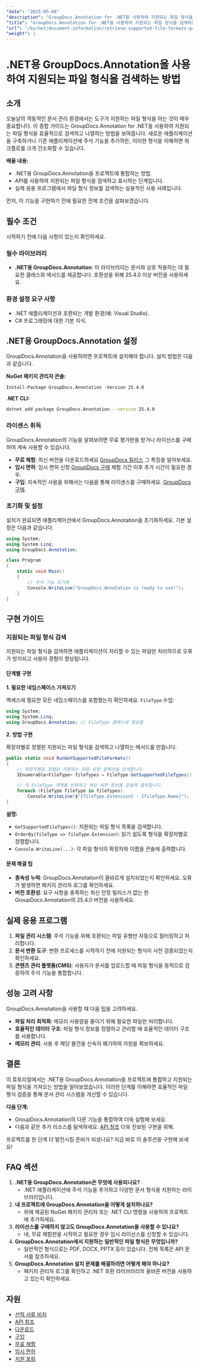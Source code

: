 ```yaml
---
"date": "2025-05-06"
"description": "GroupDocs.Annotation for .NET을 사용하여 지원되는 파일 형식을 효율적으로 검색하는 방법을 알아보세요. 이 가이드에서는 통합, 구현 및 실제 적용 사례를 다룹니다."
"title": "GroupDocs.Annotation for .NET을 사용하여 지원되는 파일 형식을 검색하는 방법&#58; 포괄적인 가이드"
"url": "/ko/net/document-information/retrieve-supported-file-formats-groupdocs-annotation-net/"
"weight": 1
---
```


# .NET용 GroupDocs.Annotation을 사용하여 지원되는 파일 형식을 검색하는 방법

## 소개

오늘날의 역동적인 문서 관리 환경에서는 도구가 지원하는 파일 형식을 아는 것이 매우 중요합니다. 이 종합 가이드는 GroupDocs.Annotation for .NET을 사용하여 지원되는 파일 형식을 효율적으로 검색하고 나열하는 방법을 보여줍니다. 새로운 애플리케이션을 구축하거나 기존 애플리케이션에 주석 기능을 추가하든, 이러한 형식을 이해하면 워크플로를 크게 간소화할 수 있습니다.

**배울 내용:**

- .NET용 GroupDocs.Annotation을 프로젝트에 통합하는 방법.
- API를 사용하여 지원되는 파일 형식을 검색하고 표시하는 단계입니다.
- 실제 응용 프로그램에서 파일 형식 정보를 검색하는 실용적인 사용 사례입니다.

먼저, 이 기능을 구현하기 전에 필요한 전제 조건을 살펴보겠습니다.

## 필수 조건

시작하기 전에 다음 사항이 있는지 확인하세요.

### 필수 라이브러리
- **.NET용 GroupDocs.Annotation**: 이 라이브러리는 문서와 상호 작용하는 데 필요한 클래스와 메서드를 제공합니다. 호환성을 위해 25.4.0 이상 버전을 사용하세요.
  
### 환경 설정 요구 사항
- .NET 애플리케이션과 호환되는 개발 환경(예: Visual Studio).
- C# 프로그래밍에 대한 기본 지식.

## .NET용 GroupDocs.Annotation 설정

GroupDocs.Annotation을 사용하려면 프로젝트에 설치해야 합니다. 설치 방법은 다음과 같습니다.

**NuGet 패키지 관리자 콘솔:**

```shell
Install-Package GroupDocs.Annotation -Version 25.4.0
```

**\.NET CLI:**

```bash
dotnet add package GroupDocs.Annotation --version 25.4.0
```

### 라이센스 취득

GroupDocs.Annotation의 기능을 살펴보려면 무료 평가판을 받거나 라이선스를 구매하여 계속 사용할 수 있습니다.

- **무료 체험**: 최신 버전을 다운로드하세요 [GroupDocs 릴리스](https://releases.groupdocs.com/annotation/net/) 그 특징을 알아보세요.
- **임시 면허**: 임시 면허 신청 [GroupDocs 구매](https://purchase.groupdocs.com/temporary-license/) 체험 기간 이후 추가 시간이 필요한 경우.
- **구입**: 지속적인 사용을 위해서는 다음을 통해 라이센스를 구매하세요. [GroupDocs 구매](https://purchase.groupdocs.com/buy).

### 초기화 및 설정

설치가 완료되면 애플리케이션에서 GroupDocs.Annotation을 초기화하세요. 기본 설정은 다음과 같습니다.

```csharp
using System;
using System.Linq;
using GroupDocs.Annotation;

class Program
{
    static void Main()
    {
        // 주석 기능 초기화
        Console.WriteLine("GroupDocs.Annotation is ready to use!");
    }
}
```

## 구현 가이드

### 지원되는 파일 형식 검색

지원되는 파일 형식을 검색하면 애플리케이션이 처리할 수 있는 파일만 처리하므로 오류가 방지되고 사용자 경험이 향상됩니다.

#### 단계별 구현

**1. 필요한 네임스페이스 가져오기**

액세스에 필요한 모든 네임스페이스를 포함했는지 확인하세요. `FileType` 수업:

```csharp
using System;
using System.Linq;
using GroupDocs.Annotation; // FileType 클래스에 필요함
```

**2. 방법 구현**

확장자별로 정렬된 지원되는 파일 형식을 검색하고 나열하는 메서드를 만듭니다.

```csharp
public static void RunGetSupportedFileFormats()
{
    // 확장자별로 정렬된 지원되는 파일 유형 컬렉션을 검색합니다.
    IEnumerable<FileType> fileTypes = FileType.GetSupportedFileTypes().OrderBy(fileType => fileType.Extension);

    // 각 FileType 객체를 반복하고 해당 세부 정보를 콘솔에 출력합니다.
    foreach (FileType fileType in fileTypes)
        Console.WriteLine($"{fileType.Extension} - {fileType.Name}");
}
```

**설명:**
- `GetSupportedFileTypes()`: 지원되는 파일 형식 목록을 검색합니다.
- `OrderBy(fileType => fileType.Extension)`: 읽기 쉽도록 형식을 확장자별로 정렬합니다.
- `Console.WriteLine(...)`: 각 파일 형식의 확장자와 이름을 콘솔에 출력합니다.

#### 문제 해결 팁

- **종속성 누락**: GroupDocs.Annotation이 올바르게 설치되었는지 확인하세요. 오류가 발생하면 패키지 관리자 로그를 확인하세요.
- **버전 호환성**: 요구 사항을 충족하는 최신 안정 릴리스가 없는 한 GroupDocs.Annotation의 25.4.0 버전을 사용하세요.

## 실제 응용 프로그램

1. **파일 관리 시스템**: 주석 기능을 위해 호환되는 파일 유형만 자동으로 필터링하고 처리합니다.
2. **문서 변환 도구**: 변환 프로세스를 시작하기 전에 지원되는 형식이 사전 검증되었는지 확인하세요.
3. **콘텐츠 관리 플랫폼(CMS)**: 사용자가 문서를 업로드할 때 파일 형식을 동적으로 검증하여 주석 기능을 통합합니다.

## 성능 고려 사항

GroupDocs.Annotation을 사용할 때 다음 팁을 고려하세요.

- **파일 처리 최적화**: 메모리 사용량을 줄이기 위해 필요한 파일만 처리합니다.
- **효율적인 데이터 구조**: 파일 형식 정보를 정렬하고 관리할 때 효율적인 데이터 구조를 사용합니다.
- **메모리 관리**: 사용 후 해당 물건을 신속히 폐기하여 자원을 확보하세요.

## 결론

이 튜토리얼에서는 .NET용 GroupDocs.Annotation을 프로젝트에 통합하고 지원되는 파일 형식을 가져오는 방법을 알아보았습니다. 이러한 단계를 이해하면 효율적인 파일 형식 검증을 통해 문서 관리 시스템을 개선할 수 있습니다.

**다음 단계:**

- GroupDocs.Annotation의 다른 기능을 통합하여 더욱 실험해 보세요.
- 다음과 같은 추가 리소스를 탐색하세요. [API 참조](https://reference.groupdocs.com/annotation/net/) 더욱 진보된 구현을 위해.

프로젝트를 한 단계 더 발전시킬 준비가 되셨나요? 지금 바로 이 솔루션을 구현해 보세요!

## FAQ 섹션

1. **.NET용 GroupDocs.Annotation은 무엇에 사용되나요?**
   - .NET 애플리케이션에 주석 기능을 추가하고 다양한 문서 형식을 지원하는 라이브러리입니다.
2. **내 프로젝트에 GroupDocs.Annotation을 어떻게 설치하나요?**
   - 위에 제공된 NuGet 패키지 관리자 또는 .NET CLI 명령을 사용하여 프로젝트에 추가하세요.
3. **라이선스를 구매하지 않고도 GroupDocs.Annotation을 사용할 수 있나요?**
   - 네, 무료 체험판을 시작하고 필요한 경우 임시 라이선스를 신청할 수 있습니다.
4. **GroupDocs.Annotation에서 지원하는 일반적인 파일 형식은 무엇입니까?**
   - 일반적인 형식으로는 PDF, DOCX, PPTX 등이 있습니다. 전체 목록은 API 문서를 참조하세요.
5. **GroupDocs.Annotation 설치 문제를 해결하려면 어떻게 해야 하나요?**
   - 패키지 관리자 로그를 확인하고 .NET 호환 라이브러리의 올바른 버전을 사용하고 있는지 확인하세요.

## 자원

- [선적 서류 비치](https://docs.groupdocs.com/annotation/net/)
- [API 참조](https://reference.groupdocs.com/annotation/net/)
- [다운로드](https://releases.groupdocs.com/annotation/net/)
- [구입](https://purchase.groupdocs.com/buy)
- [무료 체험](https://releases.groupdocs.com/annotation/net/)
- [임시 면허](https://purchase.groupdocs.com/temporary-license/)
- [지원 포럼](https://forum.groupdocs.com/c/annotation/)
